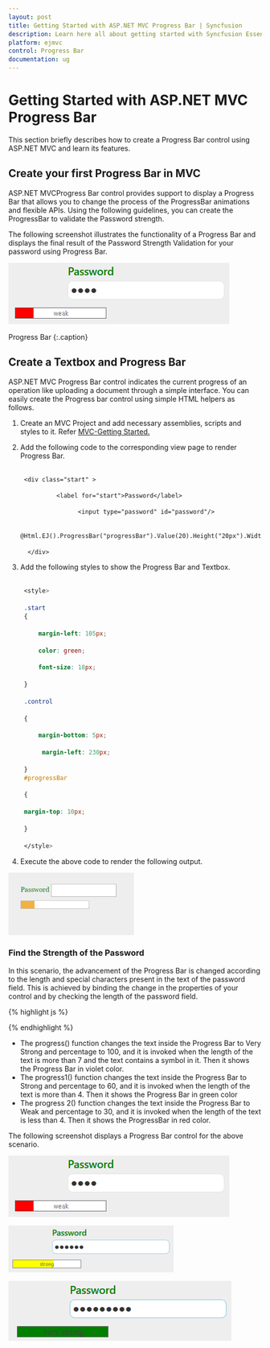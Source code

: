 ```yaml
---
layout: post
title: Getting Started with ASP.NET MVC Progress Bar | Syncfusion
description: Learn here all about getting started with Syncfusion Essential ASP.NET MVC Progress Bar control, its elements, and more.
platform: ejmvc
control: Progress Bar
documentation: ug
---
```


# Getting Started with ASP.NET MVC Progress Bar

This section briefly describes how to create a Progress Bar control using ASP.NET MVC and learn its features.

## Create your first Progress Bar in MVC

ASP.NET MVCProgress Bar control provides support to display a Progress Bar that allows you to change the process of the ProgressBar animations and flexible APIs. Using the following guidelines, you can create the ProgressBar to validate the Password strength.

The following screenshot illustrates the functionality of a Progress Bar and displays the final result of the Password Strength Validation for your password using Progress Bar.



![](Getting-Started_images/Getting-Started_img4.png)

Progress Bar
{:.caption}

## Create a Textbox and Progress Bar

ASP.NET MVC Progress Bar control indicates the current progress of an operation like uploading a document through a simple interface. You can easily create the Progress bar control using simple HTML helpers as follows.

1. Create an MVC Project and add necessary assemblies, scripts and styles to it. 
   Refer [MVC-Getting Started.](https://help.syncfusion.com/aspnetmvc/progressbar/getting-started)



2. Add the following code to the corresponding view page to render Progress Bar.

   ~~~ cshtml
   
	<div class="start" >

			 <label for="start">Password</label>

				   <input type="password" id="password"/>

	  @Html.EJ().ProgressBar("progressBar").Value(20).Height("20px").Width("180px") 

	 </div>

   ~~~
   

3. Add the following styles to show the Progress Bar and Textbox.


   ~~~ css
   
	<style>

	.start 
	{

		margin-left: 105px;

		color: green;

		font-size: 18px;

	}

	.control 

	{

		margin-bottom: 5px;

		 margin-left: 230px;

	}
	#progressBar

	{

	margin-top: 10px;

	}

	</style>

   ~~~
   

4. Execute the above code to render the following output. 



![](Getting-Started_images/Getting-Started_img5.png)



### Find the Strength of the Password

In this scenario, the advancement of the Progress Bar is changed according to the length and special characters present in the text of the password field. This is achieved by binding the change in the properties of your control and by checking the length of the password field.

{% highlight js %}

<script> 

	var progressObj, k = 10, i = 0;

	$(document).keydown(function() {

		i = $("#password").val().length;

		if (i < 4) 
		{

			progress2();

			$('.e-progress').css({ background: 'red' });

		}
		else if (i > 4 && i < 7) 
		{

			progress1();

			$('.e-progress').css({ background: 'yellow' });

		} 
		else if (i > 7) 
		{

			var password = $("#password").val();

			if (/^[a-zA-Z0-9- ]*$/.test(password) == false) 
			{

				progress();

				$('.e-progress').css({ background: 'green' });

			}

		}

	});

	$(function () 
	{

		progressObj = $("#progressBar").data("ejProgressBar");       

	});

	function progress() 
	{

		progressObj.option("text", " very strong");

		progressObj.option("percentage", k + 90);

	}

	function progress1() 
	{

		progressObj.option("text", "strong");

		progressObj.option("percentage", k + 50);

	}

	function progress2() 
	{

		progressObj.option("percentage", k + 10);

		progressObj.option("text", "weak");  



	}



</script>

{% endhighlight %}

* The progress() function changes the text inside the Progress Bar to Very Strong and percentage to 100, and it is invoked when the length of the text is more than 7 and the text contains a symbol in it. Then it shows the Progress Bar in violet color.
* The progress1() function changes the text inside the Progress Bar to Strong and percentage to 60, and it is invoked when the length of the text is more than 4. Then it shows the Progress Bar in green color
* The progress 2() function changes the text inside the Progress Bar to Weak and percentage to 30, and it is invoked when the length of the text is less than 4. Then it shows the ProgressBar in red color.

The following screenshot displays a Progress Bar control for the above scenario.



![](Getting-Started_images/Getting-Started_img6.png)



![](Getting-Started_images/Getting-Started_img7.png)



![](Getting-Started_images/Getting-Started_img8.png)





